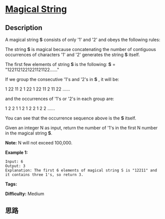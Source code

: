 # [Magical String][title]

## Description

A magical string **S** consists of only '1' and '2' and obeys the following
rules:

The string **S** is magical because concatenating the number of contiguous
occurrences of characters '1' and '2' generates the string **S** itself.

The first few elements of string **S** is the following: **S** =
"1221121221221121122……"

If we group the consecutive '1's and '2's in **S** , it will be:

1 22 11 2 1 22 1 22 11 2 11 22 ......

and the occurrences of '1's or '2's in each group are:

1 2 2 1 1 2 1 2 2 1 2 2 ......

You can see that the occurrence sequence above is the **S** itself.

Given an integer N as input, return the number of '1's in the first N number
in the magical string **S**.

**Note:** N will not exceed 100,000.

**Example 1:**  
            Input: 6    Output: 3    Explanation: The first 6 elements of magical string S is "12211" and it contains three 1's, so return 3.    


**Tags:** 

**Difficulty:** Medium

## 思路

[title]: https://leetcode.com/problems/magical-string

